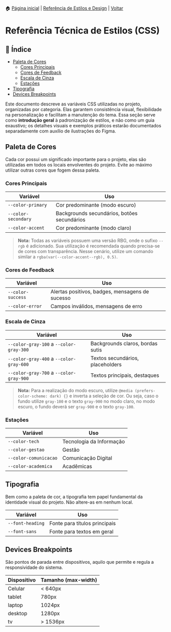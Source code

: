 🏠 [Página inicial](../index.md) | [Referência de Estilos e Design](./index.md) | <a href="javascript:history.back()">Voltar</a>

# Referência Técnica de Estilos (CSS)

## 📌 Índice

- [Paleta de Cores](#paleta-de-cores)
    - [Cores Principais](#estrutura-do-design-system)
    - [Cores de Feedback](#cores-de-feedback)
    - [Escala de Cinza](#escala-de-cinza)
    - [Estações](#estações)
- [Tipografia](#tipografia)
- [Devices Breakpoints](#devices-breakpoints)

Este documento descreve as variáveis CSS utilizadas no projeto, organizadas por categoria.
Elas garantem consistência visual, flexibilidade na personalização e facilitam a manutenção do tema.
Essa seção serve como **introdução geral** à padronização de estilos, e não como um guia exaustivo; os detalhes visuais e exemplos práticos estarão documentados separadamente com auxílio de ilustrações do Figma.

## Paleta de Cores

Cada cor possui um significado importante para o projeto, elas são utilizadas em todos os locais envolventes do projeto. Evite ao máximo utilizar outras cores que fogem dessa paleta.

### Cores Principais

| Variável            | Uso                                         |
|---------------------|---------------------------------------------|
| `--color-primary`   | Cor predominante (modo escuro)              |
| `--color-secondary` | Backgrounds secundários, botões secundários |
| `--color-accent`    | Cor predominante (modo claro)               |

> **Nota:** Todas as variáveis possuem uma versão RBG, onde o sufixo `--rgb` é adicionado. Sua utilização é recomendada quando precisa-se de cores com transparência. Nesse cenário, utilize um comando similar a `rgba(var(--color-accent--rgb), 0.5)`.

### Cores de Feedback

| Variável          | Uso                                             |
|-------------------|-------------------------------------------------|
| `--color-success` | Alertas positivos, badges, mensagens de sucesso |
| `--color-error`   | Campos inválidos, mensagens de erro             |

### Escala de Cinza

| Variável                                | Uso                              |
|-----------------------------------------|----------------------------------|
| `--color-gray-100` a `--color-gray-300` | Backgrounds claros, bordas sutis |
| `--color-gray-400` a `--color-gray-600` | Textos secundários, placeholders |
| `--color-gray-700` a `--color-gray-900` | Textos principais, destaques     |

> **Nota:** Para a realização do modo escuro, utilize `@media (prefers-color-scheme: dark) {}` e inverta a seleção de cor. Ou seja, caso o fundo utilize `gray-100` e o texto `gray-900` no modo claro, no modo escuro, o fundo deverá ser `gray-900` e o texto `gray-100`.

### Estações

| Variável              | Uso                      |
|-----------------------|--------------------------|
| `--color-tech`        | Tecnologia da Informação |
| `--color-gestao`      | Gestão                   |
| `--color-comunicacao` | Comunicação Digital      |
| `--color-academica`   | Acadêmicas               |

## Tipografia

Bem como a paleta de cor, a tipografia tem papel fundamental da identidade visual do projeto. Não altere-as em nenhum local.

| Variável        | Uso                           |
|-----------------|-------------------------------|
| `--font-heading`| Fonte para títulos principais |
| `--font-sans`   | Fonte para textos em geral    |

## Devices Breakpoints

São pontos de parada entre dispositívos, aquilo que permite e regula a responsividade do sistema.

| Dispositivo | Tamanho (max-width) |
|-------------|---------------------|
| Celular     | < 640px             |
| tablet      | 780px               |
| laptop      | 1024px              |
| desktop     | 1280px              |
| tv          | > 1536px            |
